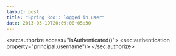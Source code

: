 ```yaml
---
layout: post
title: "Spring Roo:: logged in user"
date: 2013-03-19T20:09:00+05:30
---
```


<sec:authorize access="isAuthenticated()">  <sec:authentication property="principal.username"/> </sec:authorize>
